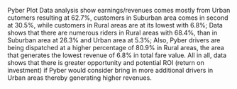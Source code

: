 Pyber Plot
Data analysis show earnings/revenues comes mostly from Urban cutomers resulting at 62.7%, customers in Suburban area comes in second at 30.5%, while customers in Rural areas are at its lowest with 6.8%; Data shows that there are numerous riders in Rural areas with 68.4%, than in Suburban area at 26.3% and Urban area at 5.3%;  Also, Pyber drivers are being dispatched at a higher percentage of 80.9% in Rural areas, the area that generates the lowest revenue of 6.8% in total fare value.  All in all, data shows that there is greater opportunity and potential ROI (return on investment) if Pyber would consider bring in more additional drivers in Urban areas thereby generating higher revenues.

